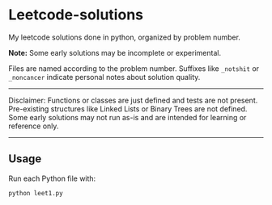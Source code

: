 # Leetcode-solutions
My leetcode solutions done in python, organized by problem number.

**Note:** Some early solutions may be incomplete or experimental.

Files are named according to the problem number. Suffixes like `_notshit` or `_noncancer` indicate personal notes about solution quality.  

---

Disclaimer: Functions or classes are just defined and tests are not present.
Pre-existing structures like Linked Lists or Binary Trees are not defined.
Some early solutions may not run as-is and are intended for learning or reference only.

---

## Usage
Run each Python file with:
```bash
python leet1.py

